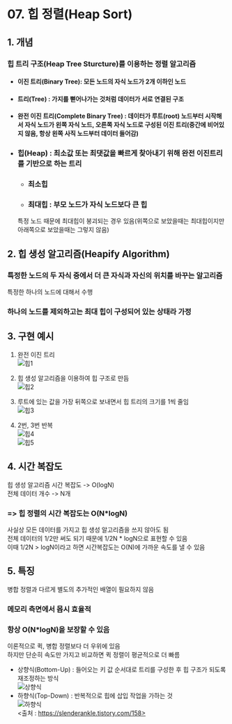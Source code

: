 # 07. 힙 정렬(Heap Sort)  

## 1. 개념  
### 힙 트리 구조(Heap Tree Sturcture)를 이용하는 정렬 알고리즘  
  
* #### 이진 트리(Binary Tree): 모든 노드의 자식 노드가 2개 이하인 노드  
* #### 트리(Tree) : 가지를 뻗어나가는 것처럼 데이터가 서로 연결된 구조  
* #### 완전 이진 트리(Complete Binary Tree) : 데이터가 루트(root) 노드부터 시작해서 자식 노드가 왼쪽 자식 노드, 오른쪽 자식 노드로 구성된 이진 트리(중간에 비어있지 않음, 항상 왼쪽 사직 노드부터 데이터 들어감)  
* ### 힙(Heap) : 최소값 또는 최댓값을 빠르게 찾아내기 위해 완전 이진트리를 기반으로 하는 트리  
    * ### 최소힙  
    * ### 최대힙 : 부모 노드가 자식 노드보다 큰 힙
    특정 노드 때문에 최대힙이 붕괴되는 경우 있음(위쪽으로 보았을때는 최대힙이지만 아래쪽으로 보았을때는 그렇지 않음)  

## 2. 힙 생성 알고리즘(Heapify Algorithm)  
### 특정한 노드의 두 자식 중에서 더 큰 자식과 자신의 위치를 바꾸는 알고리즘  
특정한 하나의 노드에 대해서 수행  
### 하나의 노드를 제외하고는 최대 힙이 구성되어 있는 상태라 가정  

## 3. 구현 예시  
1. 완전 이진 트리  
![힙1](https://user-images.githubusercontent.com/31130917/105985201-824ca780-60de-11eb-94c9-b6cb94d72951.PNG)  
  
2. 힙 생성 알고리즘을 이용하여 힙 구조로 만듬  
![힙2](https://user-images.githubusercontent.com/31130917/105985203-82e53e00-60de-11eb-8e2b-b8eee5812eac.PNG)  
  
3. 루트에 있는 값을 가장 뒤쪽으로 보내면서 힙 트리의 크기를 1씩 줄임  
![힙3](https://user-images.githubusercontent.com/31130917/105985205-837dd480-60de-11eb-88f1-625110c7f080.PNG)  
  
4. 2번, 3번 반복  
![힙4](https://user-images.githubusercontent.com/31130917/105985207-837dd480-60de-11eb-9410-a907f15b7a12.PNG)  
![힙5](https://user-images.githubusercontent.com/31130917/105985211-84166b00-60de-11eb-9180-98965da1ba43.PNG)  

## 4. 시간 복잡도  
힙 생성 알고리즘 시간 복잡도 -> O(logN)  
전체 데이터 개수 -> N개
### => 힙 정렬의 시간 복잡도는 O(N*logN)  
사실상 모든 데이터를 가지고 힙 생성 알고리즘을 쓰지 않아도 됨  
전체 데이터의 1/2만 써도 되기 때문에 1/2N * logN으로 표현할 수 있음  
이때 1/2N > logN이라고 하면 시간복잡도는 O(N)에 가까운 속도를 낼 수 있음  

## 5. 특징  
병합 정렬과 다르게 별도의 추가적인 배열이 필요하지 않음  
### 메모리 측면에서 몹시 효율적  
### 항상 O(N*logN)을 보장할 수 있음  
이론적으로 퀵, 병합 정렬보다 더 우위에 있음  
하지만 단순히 속도만 가지고 비교하면 퀵 정렬이 평균적으로 더 빠름  
* 상향식(Bottom-Up) : 들어오는 키 값 순서대로 트리를 구성한 후 힙 구조가 되도록 재조정하는 방식  
![상향식](https://user-images.githubusercontent.com/31130917/106019761-5c3afd80-6106-11eb-99d7-21951490e8c4.png)  
* 하향식(Top-Down) : 반복적으로 힙에 삽입 작업을 가하는 것  
![하향식](https://user-images.githubusercontent.com/31130917/106019768-5d6c2a80-6106-11eb-8d5b-59b2b23cd447.png)  
<출처 : https://slenderankle.tistory.com/158>